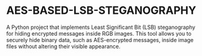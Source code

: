 # AES-BASED-LSB-STEGANOGRAPHY
A Python project that implements Least Significant Bit (LSB) steganography for hiding encrypted messages inside RGB images. This tool allows you to securely hide binary data, such as AES-encrypted messages, inside image files without altering their visible appearance.
